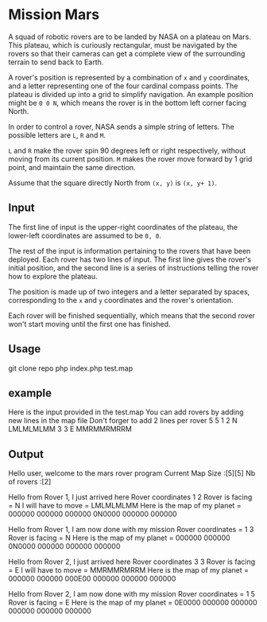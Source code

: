 # Mission Mars

A squad of robotic rovers are to be landed by NASA on a plateau on Mars. This
plateau, which is curiously rectangular, must be navigated by the rovers so
that their cameras can get a complete view of the surrounding terrain to send
back to Earth.

A rover's position is represented by a combination of `x` and `y` coordinates,
and a letter representing one of the four cardinal compass points. The plateau
is divided up into a grid to simplify navigation. An example position might be
`0 0 N`, which means the rover is in the bottom left corner facing North.

In order to control a rover, NASA sends a simple string of letters. The
possible letters are `L`, `R` and `M`.

`L` and `R` make the rover spin 90 degrees left or right respectively, without
moving from its current position. `M` makes the rover move forward by 1 grid
point, and maintain the same direction.

Assume that the square directly North from `(x, y)` is `(x, y+ 1)`.

## Input

The first line of input is the upper-right coordinates of the plateau, the
lower-left coordinates are assumed to be `0, 0`.

The rest of the input is information pertaining to the rovers that have been
deployed. Each rover has two lines of input. The first line gives the rover's
initial position, and the second line is a series of instructions telling the
rover how to explore the plateau.

The position is made up of two integers and a letter separated by spaces,
corresponding to the `x` and `y` coordinates and the rover's orientation.

Each rover will be finished sequentially, which means that the second rover
won't start moving until the first one has finished.



## Usage

git clone repo
php index.php test.map

## example
Here is the input provided in the test.map
You can add rovers by adding new lines in the map file
Don't forger to add 2 lines per rover
5 5
1 2 N
LMLMLMLMM
3 3 E
MMRMMRMRRM

## Output
Hello user, welcome to the mars rover program
Current Map Size :[5][5]
Nb of rovers :[2]

Hello from Rover 1, I just arrived here
Rover coordinates  1 2
Rover is facing = N 
I will have to move = LMLMLMLMM
Here is the map of my planet = 
000000
000000
000000
0N0000
000000
000000

Hello from Rover 1, I am now done with my mission 
Rover coordinates = 1 3
Rover is facing = N 
Here is the map of my planet = 
000000
000000
0N0000
000000
000000
000000

Hello from Rover 2, I just arrived here
Rover coordinates  3 3
Rover is facing = E 
I will have to move = MMRMMRMRRM
Here is the map of my planet = 
000000
000000
000E00
000000
000000
000000

Hello from Rover 2, I am now done with my mission 
Rover coordinates = 1 5
Rover is facing = E 
Here is the map of my planet = 
0E0000
000000
000000
000000
000000
000000